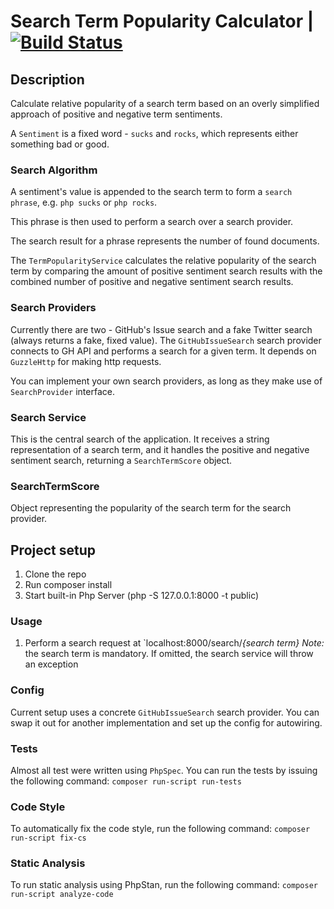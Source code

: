 # Search Term Popularity Calculator | [![Build Status](https://travis-ci.com/HcsOmot/search-term-popularity.svg?branch=master)](https://travis-ci.com/HcsOmot/search-term-popularity)


## Description

Calculate relative popularity of a search term based on an overly simplified approach of positive and negative term sentiments.

A `Sentiment` is a fixed word - `sucks` and `rocks`, which represents either something bad or good.

### Search Algorithm
A sentiment's value is appended to the search term to form a `search phrase`, e.g. `php sucks` or `php rocks`.


This phrase is then used to perform a search over a search provider.

The search result for a phrase represents the number of found documents.

The `TermPopularityService` calculates the relative popularity of the search term by comparing the amount of positive sentiment search results with the combined number of positive and negative sentiment search results.

### Search Providers
Currently there are two - GitHub's Issue search and a fake Twitter search (always returns a fake, fixed value).
The `GitHubIssueSearch` search provider connects to GH API and performs a search for a given term.
It depends on `GuzzleHttp` for making http requests.

You can implement your own search providers, as long as they make use of `SearchProvider` interface.

### Search Service
This is the central search of the application. It receives a string representation of a search term, and it handles the positive and negative sentiment search, returning a `SearchTermScore` object.

### SearchTermScore
Object representing the popularity of the search term for the search provider.


## Project setup
1. Clone the repo
2. Run composer install
3. Start built-in Php Server (php -S 127.0.0.1:8000 -t public)

### Usage
1. Perform a search request at `localhost:8000/search/_{search term}_
_Note:_ the search term is mandatory. If omitted, the search service will throw an exception

### Config
Current setup uses a concrete `GitHubIssueSearch` search provider. You can swap it out for another implementation and set up the config for autowiring.

### Tests
Almost all test were written using `PhpSpec`. You can run the tests by issuing the following command:
`composer run-script run-tests`

### Code Style
To automatically fix the code style, run the following command:
`composer run-script fix-cs`

### Static Analysis
To run static analysis using PhpStan, run the following command:
`composer run-script analyze-code`
